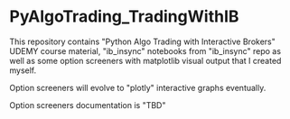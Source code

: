 # PyAlgoTrading_TradingWithIB


This repository contains "Python Algo Trading with Interactive Brokers" UDEMY course material, "ib_insync" notebooks from "ib_insync" repo as well as some option screeners with matplotlib visual output that I created myself. 

Option screeners will evolve to "plotly" interactive graphs eventually.

Option screeners documentation is "TBD"
